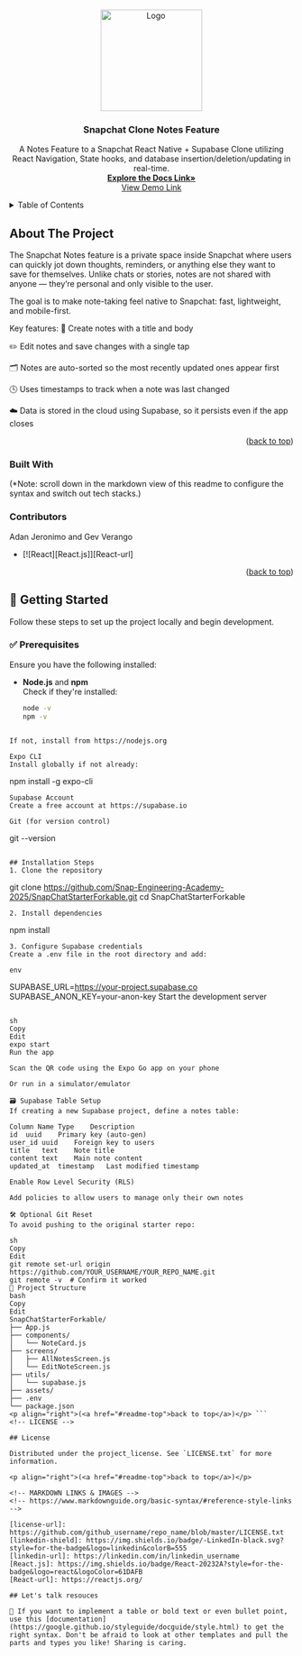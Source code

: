 <a id="readme-top"></a>

<!-- PROJECT LOGO -->
<br />
<div align="center">
  <a href="https://github.com/ajjeroni/SnapChatStarterForkable">
    <img src="https://avatars.githubusercontent.com/u/172326870?s=280&v=4" alt="Logo" width="180" height="180">
  </a>

<h3 align="center">Snapchat Clone Notes Feature</h3>

  <p align="center">
  A Notes Feature to a Snapchat React Native + Supabase Clone utilizing React Navigation, State hooks, and database insertion/deletion/updating in real-time.
    <br />
    <a href="https://github.com/Snap-Engineering-Academy-2025/SnapChatStarterForkable"><strong>Explore the Docs Link»</strong></a>
    <br />
    <a href="https://github.com/user-attachments/files/21461041/Snap.Feature.Prototype.-.Notes.pdf
">View Demo Link</a>
  </p>
</div>

<!-- TABLE OF CONTENTS -->
<details>
  <summary>Table of Contents</summary>
  <ol>
    <li>
      <a href="#about-the-project">About The Project</a>
      <ul>
        <li><a href="#built-with">Built With</a></li>
      </ul>
    </li>
    <li>
      <a href="#getting-started">Getting Started</a>
      <ul>
        <li><a href="#prerequisites">Prerequisites</a></li>
        <li><a href="#installation">Installation</a></li>
      </ul>
    </li>
    <li><a href="#usage">Usage</a></li>
    <li><a href="#license">License</a></li>
  </ol>
</details>

<!-- ABOUT THE PROJECT -->

## About The Project
  The Snapchat Notes feature is a private space inside Snapchat where users can quickly jot down thoughts, reminders, or anything else they want to save for themselves. Unlike chats or stories, notes are not shared with anyone — they’re personal and only visible to the user.

The goal is to make note-taking feel native to Snapchat: fast, lightweight, and mobile-first.

Key features:
📝 Create notes with a title and body

✏️ Edit notes and save changes with a single tap

🗂️ Notes are auto-sorted so the most recently updated ones appear first

🕓 Uses timestamps to track when a note was last changed

☁️ Data is stored in the cloud using Supabase, so it persists even if the app closes

<p align="right">(<a href="#readme-top">back to top</a>)</p>

### Built With 
(*Note: scroll down in the markdown view of this readme to configure the syntax and switch out tech stacks.)

### Contributors
Adan Jeronimo and Gev Verango

- [![React][React.js]][React-url]
<!-- - [![React Native][React Native]][React Native-url]
- [![Supabase][Supabase.com]][Supabase-url] -->
  

<p align="right">(<a href="#readme-top">back to top</a>)</p>

<!-- GETTING STARTED -->

## 🚀 Getting Started

Follow these steps to set up the project locally and begin development.

### ✅ Prerequisites

Ensure you have the following installed:

- **Node.js** and **npm**  
  Check if they're installed:
  ```sh
  node -v
  npm -v
```

If not, install from https://nodejs.org

Expo CLI
Install globally if not already:

```
npm install -g expo-cli
```
Supabase Account
Create a free account at https://supabase.io

Git (for version control)
```
git --version
```

## Installation Steps
1. Clone the repository
```
git clone https://github.com/Snap-Engineering-Academy-2025/SnapChatStarterForkable.git
cd SnapChatStarterForkable
```
2. Install dependencies
```
npm install
```
3. Configure Supabase credentials
Create a .env file in the root directory and add:

env
```
SUPABASE_URL=https://your-project.supabase.co
SUPABASE_ANON_KEY=your-anon-key
Start the development server
```

sh
Copy
Edit
expo start
Run the app

Scan the QR code using the Expo Go app on your phone

Or run in a simulator/emulator

🗃️ Supabase Table Setup
If creating a new Supabase project, define a notes table:

Column Name	Type	Description
id	uuid	Primary key (auto-gen)
user_id	uuid	Foreign key to users
title	text	Note title
content	text	Main note content
updated_at	timestamp	Last modified timestamp

Enable Row Level Security (RLS)

Add policies to allow users to manage only their own notes

🛠 Optional Git Reset
To avoid pushing to the original starter repo:

sh
Copy
Edit
git remote set-url origin https://github.com/YOUR_USERNAME/YOUR_REPO_NAME.git
git remote -v  # Confirm it worked
📁 Project Structure
bash
Copy
Edit
SnapChatStarterForkable/
├── App.js
├── components/
│   └── NoteCard.js
├── screens/
│   ├── AllNotesScreen.js
│   └── EditNoteScreen.js
├── utils/
│   └── supabase.js
├── assets/
├── .env
└── package.json
<p align="right">(<a href="#readme-top">back to top</a>)</p> ```
<!-- LICENSE -->

## License

Distributed under the project_license. See `LICENSE.txt` for more information.

<p align="right">(<a href="#readme-top">back to top</a>)</p>

<!-- MARKDOWN LINKS & IMAGES -->
<!-- https://www.markdownguide.org/basic-syntax/#reference-style-links -->

[license-url]: https://github.com/github_username/repo_name/blob/master/LICENSE.txt
[linkedin-shield]: https://img.shields.io/badge/-LinkedIn-black.svg?style=for-the-badge&logo=linkedin&colorB=555
[linkedin-url]: https://linkedin.com/in/linkedin_username
[React.js]: https://img.shields.io/badge/React-20232A?style=for-the-badge&logo=react&logoColor=61DAFB
[React-url]: https://reactjs.org/

## Let's talk resouces

🌳 If you want to implement a table or bold text or even bullet point, use this [documentation](https://google.github.io/styleguide/docguide/style.html) to get the right syntax. Don't be afraid to look at other templates and pull the parts and types you like! Sharing is caring.
